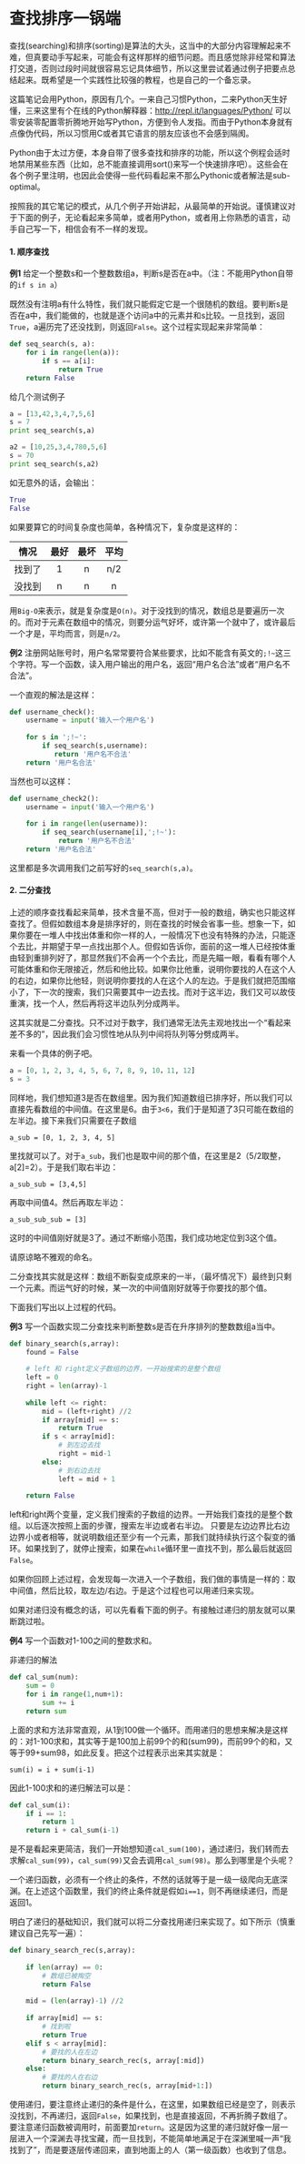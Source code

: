 查找排序一锅端
==========================
查找(searching)和排序(sorting)是算法的大头，这当中的大部分内容理解起来不难，但真要动手写起来，可能会有这样那样的细节问题。而且感觉除非经常和算法打交道，否则过段时间就很容易忘记具体细节，所以这里尝试着通过例子把要点总结起来。既希望是一个实践性比较强的教程，也是自己的一个备忘录。

这篇笔记会用Python，原因有几个。一来自己习惯Python，二来Python天生好懂，三来这里有个在线的Python解释器：http://repl.it/languages/Python/ 可以零安装零配置零折腾地开始写Python，方便到令人发指。而由于Python本身就有点像伪代码，所以习惯用C或者其它语言的朋友应该也不会感到隔阂。

Python由于太过方便，本身自带了很多查找和排序的功能，所以这个例程会适时地禁用某些东西（比如，总不能直接调用sort()来写一个快速排序吧）。这些会在各个例子里注明，也因此会使得一些代码看起来不那么Pythonic或者解法是sub-optimal。

按照我的其它笔记的模式，从几个例子开始讲起，从最简单的开始说。谨慎建议对于下面的例子，无论看起来多简单，或者用Python，或者用上你熟悉的语言，动手自己写一下，相信会有不一样的发现。

<h4>1. 顺序查找</h4>

**例1** 给定一个整数s和一个整数数组a，判断s是否在a中。（注：不能用Python自带的`if s in a`）

既然没有注明a有什么特性，我们就只能假定它是一个很随机的数组。要判断s是否在a中，我们能做的，也就是逐个访问a中的元素并和s比较。一旦找到，返回`True`，a遍历完了还没找到，则返回`False`。这个过程实现起来非常简单：

```python
def seq_search(s, a):
    for i in range(len(a)):
        if s == a[i]:
            return True
    return False
```
给几个测试例子
```python
a = [13,42,3,4,7,5,6]
s = 7
print seq_search(s,a)

a2 = [10,25,3,4,780,5,6]
s = 70
print seq_search(s,a2)
```

如无意外的话，会输出：
```python
True
False
```

如果要算它的时间复杂度也简单，各种情况下，复杂度是这样的：


| 情况 | 最好 | 最坏 | 平均 |
| :-----: |:--------:| :-----:| :---:|
| 找到了 | 1 | n | n/2 |
| 没找到 | n | n | n |

用`Big-O`来表示，就是复杂度是`O(n)`。对于没找到的情况，数组总是要遍历一次的。而对于元素在数组中的情况，则要分运气好坏，或许第一个就中了，或许最后一个才是，平均而言，则是`n/2`。

**例2** 注册网站账号时，用户名常常要符合某些要求，比如不能含有英文的`;!~`这三个字符。写一个函数，读入用户输出的用户名，返回“用户名合法”或者“用户名不合法”。

一个直观的解法是这样：

```python
def username_check():
    username = input('输入一个用户名')
    
    for s in ';!~':
        if seq_search(s,username):
           return '用户名不合法'
    return '用户名合法'

```

当然也可以这样：
```python
def username_check2():
    username = input('输入一个用户名')
    
    for i in range(len(username)):
        if seq_search(username[i],';!~'):
            return '用户名不合法'
    return '用户名合法'
```

这里都是多次调用我们之前写好的`seq_search(s,a)`。

<h4>2. 二分查找</h4>
上述的顺序查找看起来简单，技术含量不高，但对于一般的数组，确实也只能这样查找了。但假如数组本身是排序好的，则在查找的时候会省事一些。想象一下，如果你要在一堆人中找出体重和你一样的人，一般情况下也没有特殊的办法，只能逐个去比，并期望于早一点找出那个人。但假如告诉你，面前的这一堆人已经按体重由轻到重排列好了，那显然我们不会再一个个去比，而是先瞄一眼，看看有哪个人可能体重和你无限接近，然后和他比较。如果你比他重，说明你要找的人在这个人的右边，如果你比他轻，则说明你要找的人在这个人的左边。于是我们就把范围缩小了，下一次的搜索，我们只需要其中一边去找。而对于这半边，我们又可以故伎重演，找一个人，然后再将这半边队列分成两半。

这其实就是二分查找。只不过对于数字，我们通常无法先主观地找出一个“看起来差不多的”，因此我们会习惯性地从队列中间将队列等分劈成两半。

来看一个具体的例子吧。

```python
a = [0, 1, 2, 3, 4, 5, 6, 7, 8, 9, 10，11, 12]
s = 3
```

同样地，我们想知道3是否在数组里。因为我们知道数组已排序好，所以我们可以直接先看数组的中间值。在这里是6。由于`3<6`，我们于是知道了3只可能在数组的左半边。接下来我们只需要在子数组

```
a_sub = [0, 1, 2, 3, 4, 5]
```

里找就可以了。对于`a_sub`，我们也是取中间的那个值，在这里是2（5/2取整，a[2]=2）。于是我们取右半边：

```
a_sub_sub = [3,4,5]
```

再取中间值4。然后再取左半边：

```
a_sub_sub_sub = [3]
```

这时的中间值刚好就是3了。通过不断缩小范围，我们成功地定位到3这个值。

请原谅略不雅观的命名。

二分查找其实就是这样：数组不断裂变成原来的一半，（最坏情况下）最终到只剩一个元素。而运气好的时候，某一次的中间值刚好就等于你要找的那个值。

下面我们写出以上过程的代码。

**例3** 写一个函数实现二分查找来判断整数s是否在升序排列的整数数组a当中。
```python
def binary_search(s,array):
    found = False
    
    # left 和 right定义子数组的边界，一开始搜索的是整个数组
    left = 0
    right = len(array)-1
        
    while left <= right:
        mid = (left+right) //2
        if array[mid] == s:
            return True
        if s < array[mid]:
            # 到左边去找
            right = mid-1
        else:
            # 到右边去找
            left = mid + 1
            
    return False
```

left和right两个变量，定义我们搜索的子数组的边界。一开始我们查找的是整个数组。以后逐次按照上面的步骤，搜索左半边或者右半边。
只要是左边边界比右边边界小或者相等，就说明数组还至少有一个元素，那我们就持续执行这个裂变的循环。如果找到了，就停止搜索，如果在`while`循环里一直找不到，那么最后就返回`False`。

如果你回顾上述过程，会发现每一次进入一个子数组，我们做的事情是一样的：取中间值，然后比较，取左边/右边。于是这个过程也可以用递归来实现。

如果对递归没有概念的话，可以先看看下面的例子。有接触过递归的朋友就可以果断跳过啦。

**例4** 写一个函数对1-100之间的整数求和。

非递归的解法
```python
def cal_sum(num):
    sum = 0
    for i in range(1,num+1):
        sum += i
    return sum
```

上面的求和方法非常直观，从1到100做一个循环。而用递归的思想来解决是这样的：对1-100求和，其实等于是100加上前99个的和(sum99)，而前99个的和，又等于99+sum98，如此反复。把这个过程表示出来其实就是：

```
sum(i) = i + sum(i-1)
```

因此1-100求和的递归解法可以是：

```python
def cal_sum(i):
    if i == 1:
        return 1
    return i + cal_sum(i-1)
```

是不是看起来更简洁，我们一开始想知道`cal_sum(100)`，通过递归，我们转而去求解`cal_sum(99)`，`cal_sum(99)`又会去调用`cal_sum(98)`。那么到哪里是个头呢？

一个递归函数，必须有一个终止的条件，不然的话就等于是一级一级爬向无底深渊。在上述这个函数里，我们的终止条件就是假如`i==1`，则不再继续递归，而是返回1。

明白了递归的基础知识，我们就可以将二分查找用递归来实现了。如下所示（慎重建议自己先写一遍）：

```python
def binary_search_rec(s,array):
    
    if len(array) == 0:
        # 数组已被掏空
        return False
            
    mid = (len(array)-1) //2
    
    if array[mid] == s:
        # 找到啦
        return True
    elif s < array[mid]:
        # 要找的人在左边
        return binary_search_rec(s, array[:mid])
    else:
        # 要找的人在右边
        return binary_search_rec(s, array[mid+1:])
```

使用递归，要注意终止递归的条件是什么，在这里，如果数组已经是空了，则表示没找到，不再递归，返回`False`，如果找到，也是直接返回，不再折腾子数组了。要注意递归函数被调用时，前面要加`return`。这是因为这里的递归就好像一层一层进入一个深渊去寻找宝藏，而一旦找到，不能简单地满足于在深渊里喊一声“我找到了”，而是要逐层传递回来，直到地面上的人（第一级函数）也收到了信息。


<h4></h4>

